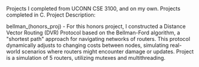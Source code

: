 Projects I completed from UCONN CSE 3100, and on my own. Projects completed in C. 
Project Description:

bellman_(honors_proj) - For this honors project, I constructed a Distance Vector Routing (DVR) Protocol based on the Bellman-Ford algorithm, a "shortest path" approach for navigating networks of routers. This protocol dynamically adjusts to changing costs between nodes, simulating real-world scenarios where routers might encounter damage or updates. Project is a simulation of 5 routers, utilizing mutexes and multithreading. 

